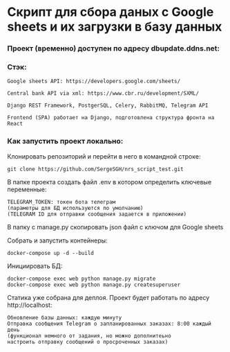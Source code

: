 # Cкрипт для сбора даных с Google sheets и их загрузки в базу данных
### Проект (временно) доступен по адресу dbupdate.ddns.net: 
### Стэк:
```
Google sheets API: https://developers.google.com/sheets/
```
```
Central bank API via xml: https://www.cbr.ru/development/SXML/
```
```
Django REST Framework, PostgerSQL, Celery, RabbitMQ, Telegram API
```
```
Frontend (SPA) работает на Django, подготовлена структура фронта на React
```


### Как запустить проект локально:

Клонировать репозиторий и перейти в него в командной строке:
```
git clone https://github.com/SergeSGH/nrs_script_test.git
```

В папке проекта создать файл .env в котором определить ключевые переменные:
```
TELEGRAM_TOKEN: токен бота телеграм
(параметры для БД используются по умолчанию)
(TELEGRAM ID для отправки сообщения задается в приложении)
```

В папку с manage.py скопировать json файл с ключом для Google sheets 

Собрать и запустить контейнеры:
```
docker-compose up -d --build
```

Инициировать БД:
```
docker-compose exec web python manage.py migrate
docker-compose exec web python manage.py createsuperuser
```
Статика уже собрана для деплоя. Проект будет работать по адресу http://localhost:
```
Обновление базы данных: каждую минуту
Отправка сообщения Telegram о запланированных заказах: 8:00 каждый день
(функционал немного от задания, но можно дополнитеьно
настроить отправку сообщений о просроченных заказах)
```